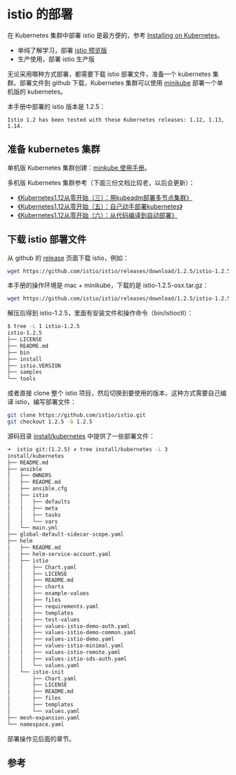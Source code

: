 <!-- toc -->
# istio 的部署

在 Kubernetes 集群中部署 istio 是最方便的，参考 [Installing on Kubernetes][1]。

* 单纯了解学习，部署 [istio 预览版](./demo-install.md)
* 生产使用，部署 istio 生产版

无论采用哪种方式部署，都需要下载 istio 部署文件，准备一个 kubernetes 集群。部署文件到 github 下载，Kubernetes 集群可以使用 [minikube](../minikube/index.md) 部署一个单机版的 kubernetes。

本手册中部署的 istio 版本是 1.2.5：

	Istio 1.2 has been tested with these Kubernetes releases: 1.12, 1.13, 1.14.

## 准备 kubernetes 集群

单机版 Kubernetes 集群创建：[minkube 使用手册](../minikube/index.md)。

多机版 Kubernetes 集群参考（下面三份文档比较老，以后会更新）：

* [《Kubernetes1.12从零开始（三）：用kubeadm部署多节点集群》][5]
* [《Kubernetes1.12从零开始（五）：自己动手部署kubernetes》][6]
* [《Kubernetes1.12从零开始（六）：从代码编译到自动部署》][7]

## 下载 istio 部署文件

从 github 的 [release][3] 页面下载 istio，例如：

```sh
wget https://github.com/istio/istio/releases/download/1.2.5/istio-1.2.5-linux.tar.gz
```

本手册的操作环境是 mac + minikube，下载的是 istio-1.2.5-osx.tar.gz：

```sh
wget https://github.com/istio/istio/releases/download/1.2.5/istio-1.2.5-osx.tar.gz
```

解压后得到 istio-1.2.5，里面有安装文件和操作命令（bin/istioctl）：

```sh
$ tree -L 1 istio-1.2.5
istio-1.2.5
├── LICENSE
├── README.md
├── bin
├── install
├── istio.VERSION
├── samples
└── tools
```

或者直接 clone 整个 istio 项目，然后切换到要使用的版本，这种方式需要自己编译 istio，编写部署文件：

```sh
git clone https://github.com/istio/istio.git
git checkout 1.2.5 -b 1.2.5
```

源码目录 [install/kubernetes][4] 中提供了一些部署文件：

```sh
➜  istio git:(1.2.5) ✗ tree install/kubernetes -L 3
install/kubernetes
├── README.md
├── ansible
│   ├── OWNERS
│   ├── README.md
│   ├── ansible.cfg
│   ├── istio
│   │   ├── defaults
│   │   ├── meta
│   │   ├── tasks
│   │   └── vars
│   └── main.yml
├── global-default-sidecar-scope.yaml
├── helm
│   ├── README.md
│   ├── helm-service-account.yaml
│   ├── istio
│   │   ├── Chart.yaml
│   │   ├── LICENSE
│   │   ├── README.md
│   │   ├── charts
│   │   ├── example-values
│   │   ├── files
│   │   ├── requirements.yaml
│   │   ├── templates
│   │   ├── test-values
│   │   ├── values-istio-demo-auth.yaml
│   │   ├── values-istio-demo-common.yaml
│   │   ├── values-istio-demo.yaml
│   │   ├── values-istio-minimal.yaml
│   │   ├── values-istio-remote.yaml
│   │   ├── values-istio-sds-auth.yaml
│   │   └── values.yaml
│   └── istio-init
│       ├── Chart.yaml
│       ├── LICENSE
│       ├── README.md
│       ├── files
│       ├── templates
│       └── values.yaml
├── mesh-expansion.yaml
└── namespace.yaml
```

部署操作见后面的章节。

## 参考

[1]: https://istio.io/docs/setup/kubernetes/ "Installing on Kubernetes"
[2]: https://istio.io/docs/setup/kubernetes/install/kubernetes/ "Quick Start Evaluation Install"
[3]: https://github.com/istio/istio/releases "istio/releases"
[4]: https://github.com/istio/istio/tree/1.2.5/install/kubernetes "1.2.5/install/kubernetes "
[5]: https://www.lijiaocn.com/%E9%A1%B9%E7%9B%AE/2018/10/04/k8s-class-a-deploy-kubeadm.html "《Kubernetes1.12从零开始（三）：用kubeadm部署多节点集群》"
[6]: https://www.lijiaocn.com/%E9%A1%B9%E7%9B%AE/2018/10/07/k8s-class-deploy-from-scratch.html "《Kubernetes1.12从零开始（五）：自己动手部署kubernetes》"
[7]: https://www.lijiaocn.com/%E9%A1%B9%E7%9B%AE/2018/11/04/k8s-class-build-and-deploy-by-ansible.html "《Kubernetes1.12从零开始（六）：从代码编译到自动部署》"
